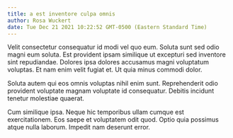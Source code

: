 ```yaml
---
title: a est inventore culpa omnis
author: Rosa Wuckert
date: Tue Dec 21 2021 10:22:52 GMT-0500 (Eastern Standard Time)
---
```

Velit consectetur consequatur id modi vel quo eum. Soluta sunt sed odio magni eum soluta. Est provident ipsam similique ut excepturi sed inventore sint repudiandae. Dolores ipsa dolores accusamus magni voluptatum voluptas. Et nam enim velit fugiat et. Ut quia minus commodi dolor.

 Soluta autem qui eos omnis voluptas nihil enim sunt. Reprehenderit odio provident voluptate magnam voluptate id consequatur. Debitis incidunt tenetur molestiae quaerat.

 Cum similique ipsa. Neque hic temporibus ullam cumque est exercitationem. Eos saepe et voluptatem odit quod. Optio quia possimus atque nulla laborum. Impedit nam deserunt error.
